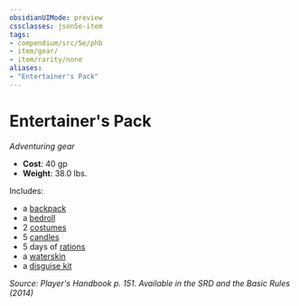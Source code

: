 ```yaml
---
obsidianUIMode: preview
cssclasses: json5e-item
tags:
- compendium/src/5e/phb
- item/gear/
- item/rarity/none
aliases: 
- "Entertainer's Pack"
---
```

# Entertainer's Pack
*Adventuring gear*  

- **Cost**: 40 gp
- **Weight**: 38.0 lbs.

Includes:

- a [backpack](2-Mechanics/CLI/items/backpack.md)  
- a [bedroll](2-Mechanics/CLI/items/bedroll.md)  
- 2 [costumes](2-Mechanics/CLI/items/costume-clothes.md)  
- 5 [candles](2-Mechanics/CLI/items/candle.md)  
- 5 days of [rations](2-Mechanics/CLI/items/rations-1-day.md)  
- a [waterskin](2-Mechanics/CLI/items/waterskin.md)  
- a [disguise kit](2-Mechanics/CLI/items/disguise-kit.md)  

*Source: Player's Handbook p. 151. Available in the <span title='Systems Reference Document (5.1)'>SRD</span> and the Basic Rules (2014)*